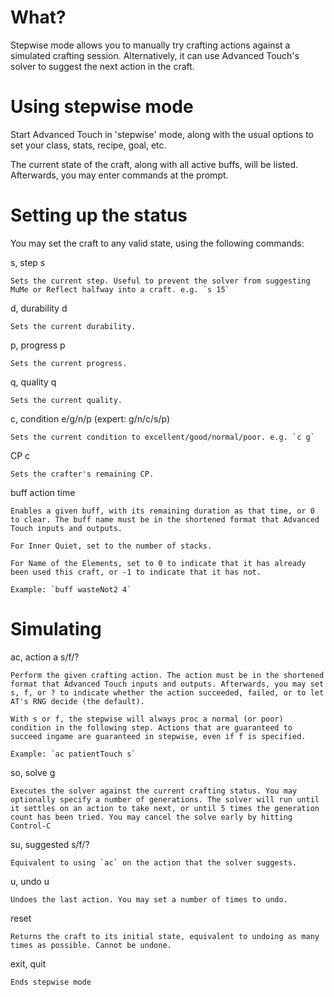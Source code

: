 # What?

Stepwise mode allows you to manually try crafting actions against a simulated crafting session. Alternatively, it can use Advanced Touch's solver to suggest the next action in the craft.

# Using stepwise mode

Start Advanced Touch in 'stepwise' mode, along with the usual options to set your class, stats, recipe, goal, etc.

The current state of the craft, along with all active buffs, will be listed. Afterwards, you may enter commands at the prompt.

# Setting up the status

You may set the craft to any valid state, using the following commands:

s, step s

	Sets the current step. Useful to prevent the solver from suggesting MuMe or Reflect halfway into a craft. e.g. `s 15`

d, durability d

	Sets the current durability.

p, progress p

	Sets the current progress.

q, quality q

	Sets the current quality.

c, condition e/g/n/p (expert: g/n/c/s/p)

	Sets the current condition to excellent/good/normal/poor. e.g. `c g`

CP c

	Sets the crafter's remaining CP.

buff action time

	Enables a given buff, with its remaining duration as that time, or 0 to clear. The buff name must be in the shortened format that Advanced Touch inputs and outputs.

	For Inner Quiet, set to the number of stacks.

	For Name of the Elements, set to 0 to indicate that it has already been used this craft, or -1 to indicate that it has not.

	Example: `buff wasteNot2 4`

# Simulating

ac, action a s/f/?

	Perform the given crafting action. The action must be in the shortened format that Advanced Touch inputs and outputs. Afterwards, you may set s, f, or ? to indicate whether the action succeeded, failed, or to let AT's RNG decide (the default).

	With s or f, the stepwise will always proc a normal (or poor) condition in the following step. Actions that are guaranteed to succeed ingame are guaranteed in stepwise, even if f is specified.

	Example: `ac patientTouch s`

so, solve g

	Executes the solver against the current crafting status. You may optionally specify a number of generations. The solver will run until it settles on an action to take next, or until 5 times the generation count has been tried. You may cancel the solve early by hitting Control-C

su, suggested s/f/?

	Equivalent to using `ac` on the action that the solver suggests.

u, undo u

	Undoes the last action. You may set a number of times to undo.

reset

	Returns the craft to its initial state, equivalent to undoing as many times as possible. Cannot be undone.

exit, quit

	Ends stepwise mode